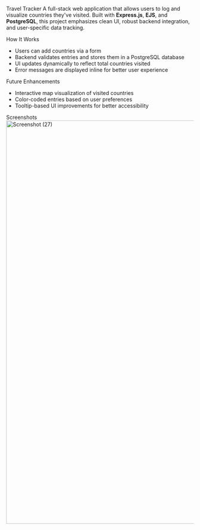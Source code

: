 Travel Tracker
A full-stack web application that allows users to log and visualize countries they've visited. Built with **Express.js**, **EJS**, and **PostgreSQL**, this project emphasizes clean UI, robust backend integration, and user-specific data tracking.

How It Works
- Users can add countries via a form
- Backend validates entries and stores them in a PostgreSQL database
- UI updates dynamically to reflect total countries visited
- Error messages are displayed inline for better user experience

Future Enhancements
- Interactive map visualization of visited countries
- Color-coded entries based on user preferences
- Tooltip-based UI improvements for better accessibility

Screenshots
<img width="1920" height="1080" alt="Screenshot (27)" src="https://github.com/user-attachments/assets/1781e9d6-bf8e-4904-8890-f79d24d97a1c" />

